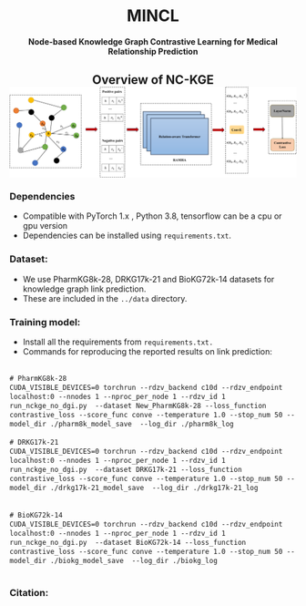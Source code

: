 <h1 align="center">
  MINCL
</h1>

<h4 align="center">Node-based Knowledge Graph Contrastive Learning for Medical Relationship Prediction</h4>



<h2 align="center">
  Overview of NC-KGE
  <img align="center"  src="./image/cl.png" alt="...">
</h2>
<!--
# We add some experiments in the appendix of the paper. Details can be found in the
-->


### Dependencies

- Compatible with PyTorch 1.x , Python 3.8, tensorflow can be a cpu or gpu version
- Dependencies can be installed using `requirements.txt`.

### Dataset:

- We use  PharmKG8k-28, DRKG17k-21 and BioKG72k-14 datasets for knowledge graph link prediction. 
- These are included in the `../data` directory. 

### Training model:

- Install all the requirements from `requirements.txt.`
- Commands for reproducing the reported results on link prediction:


```shell

# PharmKG8k-28
CUDA_VISIBLE_DEVICES=0 torchrun --rdzv_backend c10d --rdzv_endpoint localhost:0 --nnodes 1 --nproc_per_node 1 --rdzv_id 1 run_nckge_no_dgi.py  --dataset New_PharmKG8k-28 --loss_function contrastive_loss --score_func conve --temperature 1.0 --stop_num 50 --model_dir ./pharm8k_model_save  --log_dir ./pharm8k_log

# DRKG17k-21
CUDA_VISIBLE_DEVICES=0 torchrun --rdzv_backend c10d --rdzv_endpoint localhost:0 --nnodes 1 --nproc_per_node 1 --rdzv_id 1 run_nckge_no_dgi.py  --dataset DRKG17k-21 --loss_function contrastive_loss --score_func conve --temperature 1.0 --stop_num 50 --model_dir ./drkg17k-21_model_save  --log_dir ./drkg17k-21_log


# BioKG72k-14
CUDA_VISIBLE_DEVICES=0 torchrun --rdzv_backend c10d --rdzv_endpoint localhost:0 --nnodes 1 --nproc_per_node 1 --rdzv_id 1 run_nckge_no_dgi.py  --dataset BioKG72k-14 --loss_function contrastive_loss --score_func conve --temperature 1.0 --stop_num 50 --model_dir ./biokg_model_save  --log_dir ./biokg_log
  
```


### Citation:
